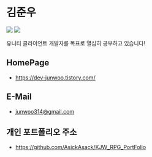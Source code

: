 # 김준우


<img src="https://img.shields.io/badge/Unity-FFFFFF?style=flat-square&logo=Unity&logoColor=black"/></a>
<img src="https://img.shields.io/badge/CSharp-239120?style=flat-square&logo=C Sharp&logoColor=white"/></a>

유니티 클라이언트 개발자를 목표로 열심히 공부하고 있습니다!

## HomePage

- https://dev-junwoo.tistory.com/

## E-Mail

- junwoo314@gmail.com

## 개인 포트폴리오 주소

- https://github.com/AsickAsack/KJW_RPG_PortFolio

